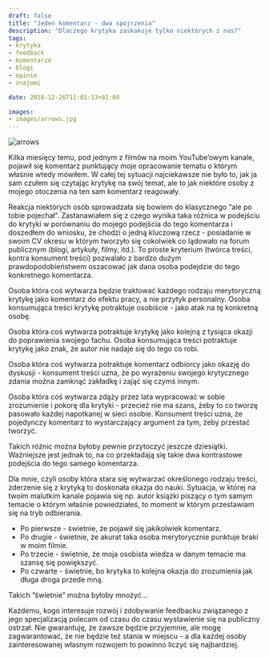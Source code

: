 ```yaml
---
draft: false
title: "Jeden komentarz - dwa spojrzenia"
description: "Dlaczego krytyka zaskakuje tylko niektórych z nas?"
tags: 
- krytyka
- feedback
- komentarze
- blogi
- opinie
- znajomi

date: 2018-12-26T11:01:13+01:00

images:
- images/arrows.jpg
---
```


![arrows](/images/arrows.jpg)

Kilka miesięcy temu, pod jednym z filmów na moim YouTube’owym kanale, pojawił się komentarz punktujący moje opracowanie tematu o którym właśnie wtedy mówiłem. W całej tej sytuacji najciekawsze nie było to, jak ja sam czułem się czytając krytykę na swój temat, ale to jak niektóre osoby z mojego otoczenia na ten sam komentarz reagowały.

Reakcja niektórych osób sprowadzała się bowiem do klasycznego “ale po tobie pojechał”. Zastanawiałem się z czego wynika taka różnica w podejściu do krytyki w porównaniu do mojego podejścia do tego komentarza i doszedłem do wniosku, że chodzi o jedną kluczową rzecz - posiadanie w swoim CV okresu w którym tworzyło się cokolwiek co lądowało na forum publicznym (blogi, artykuły, filmy, itd.). To proste kryterium (twórca treści, kontra konsument treści) pozwalało z bardzo dużym prawdopodobieństwem oszacować jak dana osoba podejdzie do tego konkretnego komentarza.

Osoba która coś wytwarza będzie traktować każdego rodzaju merytoryczną krytykę jako komentarz do efektu pracy, a nie przytyk personalny. Osoba konsumująca treści krytykę potraktuje osobiście - jako atak na tę konkretną osobę.

Osoba która coś wytwarza potraktuje krytykę jako kolejną z tysiąca okazji do poprawienia swojego fachu. Osoba konsumująca treści potraktuje krytykę jako znak, że autor nie nadaje się do tego co robi.

Osoba która coś wytwarza potraktuje komentarz odbiorcy jako okazję do dyskusji - konsument treści uzna, że po wyrażeniu swojego krytycznego zdania można zamknąć zakładkę i zająć się czymś innym.

Osoba która coś wytwarza zdąży przez lata wypracować w sobie zrozumienie i pokorę dla krytyki - przecież nie ma szans, żeby to co tworzę pasowało każdej napotkanej w sieci osobie. Konsument treści uzna, że pojedynczy komentarz to wystarczający argument za tym, żeby przestać tworzyć.

Takich różnic można byłoby pewnie przytoczyć jeszcze dziesiątki. Ważniejsze jest jednak to, na co przekładają się takie dwa kontrastowe podejścia do tego samego komentarza.

Dla mnie, czyli osoby która stara się wytwarzać określonego rodzaju treści, zderzenie się z krytyką to doskonała okazja do nauki. Sytuacja, w której na twoim malutkim kanale pojawia się np. autor książki piszący o tym samym temacie o którym właśnie powiedziałeś, to moment w którym przestawiam się na tryb odbierania. 

* Po pierwsze - świetnie, że pojawił się jakikolwiek komentarz. 
* Po drugie - świetnie, że akurat taka osoba merytorycznie punktuje braki w moim filmie. 
* Po trzecie - świetnie, że moja osobista wiedza w danym temacie ma szansę się powiększyć. 
* Po czwarte - świetnie, bo krytyka to kolejna okazja do zrozumienia jak długa droga przede mną. 

Takich “świetnie” można byłoby mnożyć…

Każdemu, kogo interesuje rozwój i zdobywanie feedbacku związanego z jego specjalizacją polecam od czasu do czasu wystawienie się na publiczny ostrzał. Nie gwarantuję, że zawsze będzie przyjemnie, ale mogę zagwarantować, że nie będzie też stania w miejscu - a dla każdej osoby zainteresowanej własnym rozwojem to powinno liczyć się najbardziej.
